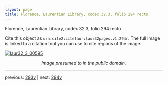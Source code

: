 ```yaml
---
layout: page
title: Florence, Laurentian Library, codex 32.3, folio 294 recto
---
```


Florence, Laurentian Library, codex 32.3, folio 294 recto

Cite this object as `urn:cite2:citelaur:laur32pages.v1:294r`.  The full image is linked to a citation tool you can use to cite regions of the image.

[![laur32_3_00595](http://www.homermultitext.org/iipsrv?IIIF=/project/homer/pyramidal/deepzoom/citelaur/laur32imgs/v1/laur32_3_00595.tif/full/800,/0/default.jpg)](http://www.homermultitext.org/ict2/?urn=urn:cite2:citelaur:laur32imgs.v1:laur32_3_00595) 

<p style="text-align: center; font-style: italic;">Image presumed to in the public domain.</p>

---

previous: [293v](../293v/) | next: [294v](../294v/)